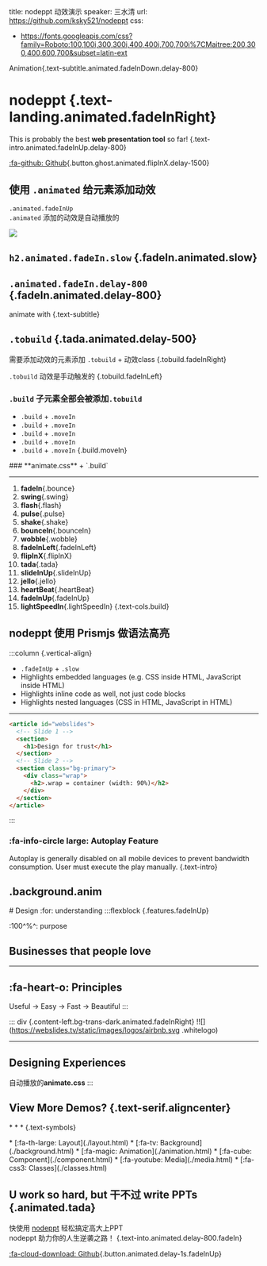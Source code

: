 
title: nodeppt 动效演示
speaker: 三水清
url: https://github.com/ksky521/nodeppt
css:
 - https://fonts.googleapis.com/css?family=Roboto:100,100i,300,300i,400,400i,700,700i%7CMaitree:200,300,400,600,700&subset=latin-ext

<slide class="bg-gradient-v" image="https://source.unsplash.com/nxfuA21kNHY/1440x1440 .dark" :class="size-60">

Animation{.text-subtitle.animated.fadeInDown.delay-800}
# nodeppt {.text-landing.animated.fadeInRight}

This is probably the best **web presentation tool** so far! {.text-intro.animated.fadeInUp.delay-800}

[:fa-github: Github](https://github.com/ksky521/nodeppt){.button.ghost.animated.flipInX.delay-1500}

<slide :class="aligncenter fadeInUp animated">

## 使用 `.animated` 给元素添加动效

`.animated.fadeInUp` <br/>`.animated` 添加的动效是自动播放的

<slide :class="aligncenter animated zoomIn size-40">

![](https://webslides.tv/static/images/android.png)

<slide :class="aligncenter">

## `h2.animated.fadeIn.slow` {.fadeIn.animated.slow}

<slide :class="aligncenter">

## `.animated.fadeIn.delay-800` {.fadeIn.animated.delay-800}

<slide class="aligncenter">

animate with {.text-subtitle}
## `.tobuild` {.tada.animated.delay-500}


需要添加动效的元素添加 `.tobuild` + 动效class {.tobuild.fadeInRight}

`.tobuild` 动效是手动触发的 {.tobuild.fadeInLeft}

<slide :class="size-50">

### `.build` 子元素全部会被添加`.tobuild`

- `.build` + `.moveIn`
- `.build` + `.moveIn`
- `.build` + `.moveIn`
- `.build` + `.moveIn`
- `.build` + `.moveIn`
{.build.moveIn}


<slide :class="size-50">
### **animate.css** + `.build`

---

1. **fadeIn**{.bounce}
2. **swing**{.swing}
3. **flash**{.flash}
4. **pulse**{.pulse}
5. **shake**{.shake}
6. **bounceIn**{.bounceIn}
7. **wobble**{.wobble}
8. **fadeInLeft**{.fadeInLeft}
9. **flipInX**{.flipInX}
10. **tada**{.tada}
11. **slideInUp**{.slideInUp}
12. **jello**{.jello}
13. **heartBeat**{.heartBeat}
14. **fadeInUp**{.fadeInUp}
15. **lightSpeedIn**{.lightSpeedIn}
{.text-cols.build}

<slide>

## nodeppt 使用 Prismjs 做语法高亮

:::column {.vertical-align}

* `.fadeInUp` + `.slow`
* Highlights embedded languages (e.g. CSS inside HTML, JavaScript inside HTML)
* Highlights inline code as well, not just code blocks
* Highlights nested languages (CSS in HTML, JavaScript in HTML)

---
```html {..fadeInUp..slow}
<article id="webslides">
  <!-- Slide 1 -->
  <section>
    <h1>Design for trust</h1>
  </section>
  <!-- Slide 2 -->
  <section class="bg-primary">
    <div class="wrap">
      <h2>.wrap = container (width: 90%)</h2>
    </div>
  </section>
</article>
```
:::

<slide class="frame" :class="size-60 bg-white tobuild bounce">

### :fa-info-circle large: **Autoplay Feature**

Autoplay is generally disabled on all mobile devices to prevent bandwidth consumption. User must execute the play manually. {.text-intro}


<slide class="bg-black aligncenter" image="https://source.unsplash.com/n9WPPWiPPJw/ .anim">

## .background.anim


<slide class="bg-primary">
# Design :for: understanding
:::flexblock {.features.fadeInUp}

:100^%^: purpose
## Businesses that people love

---
## :fa-heart-o: Principles

Useful → Easy → Fast → Beautiful
:::

<slide image="https://source.unsplash.com/yssUhIxbUZA/">

::: div {.content-left.bg-trans-dark.animated.fadeInRight}
!![](https://webslides.tv/static/images/logos/airbnb.svg .whitelogo)

---

## **Designing Experiences**

自动播放的**animate.css**
:::


<slide class="bg-primary" :class="size-50 frame">

## View More Demos? {.text-serif.aligncenter}

\* \* \* {.text-symbols}

<nav class="aligncenter">
* [:fa-th-large: Layout](./layout.html)
* [:fa-tv: Background](./background.html)
* [:fa-magic: Animation](./animation.html)
* [:fa-cube: Component](./component.html)
* [:fa-youtube: Media](./media.html)
* [:fa-css3: Classes](./classes.html)
</nav>

<slide class="aligncenter">

## U work so hard, **but** 干不过 write PPTs {.animated.tada}

快使用 [nodeppt](https://github.com/ksky521/nodeppt) 轻松搞定高大上PPT<br/> nodeppt 助力你的人生逆袭之路！ {.text-into.animated.delay-800.fadeIn}

[:fa-cloud-download: Github](https://github.com/ksky521/nodeppt){.button.animated.delay-1s.fadeInUp}
